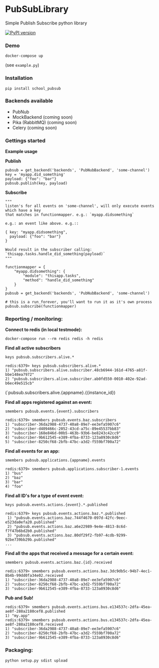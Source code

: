 # PubSubLibrary

Simple Publish Subscribe python library

[![PyPI version](https://badge.fury.io/py/school_pubsub.svg)](https://badge.fury.io/py/school_pubsub)

### Demo

```
docker-compose up
```

(see `example.py`)

### Installation

```
pip install school_pubsub
```

### Backends available

* PubNub
* MockBackend (coming soon)
* Pika (RabbitMQ) (coming soon)
* Celery (coming soon)

### Gettings started

**Example usage**

**Publish**

```
pubsub = get_backend('backends', 'PubNubBackend', 'some-channel')
key = 'myapp.did_something'
payload: {"foo": "bar"}
pubsub.publish(key, payload)
```

**Subscribe**

```
"""
listen's for all events on 'some-channel', will only execute events which have a key
that matches in functionmapper. e.g.: `myapp.didsomething`

e.g.: an event like above. e.g.::

{ key: "myapp.didsomething",
  payload: {"foo": "bar"}
}

Would result in the subscriber calling: `thisapp.tasks.handle_did_something(payload)`
"""

functionmapper = {
    "myapp.didsomething": {
        "module": "thisapp.tasks",
        "method": "handle_did_something"
    }
}
pubsub = get_backend('backends', 'PubNubBackend', 'some-channel')

# this is a run_forever, you'll want to run it as it's own process
pubsub.subscribe(functionmapper)

```

### Reporting / monitoring:

**Connect to redis (in local testmode):**

```
docker-compose run --rm redis redis -h redis
```

**Find all active subscribers**

`keys pubsub.subscribers.alive.*`

```
redis:6379> keys pubsub.subscribers.alive.*
1) "pubsub.subscribers.alive.subscriber.48cb6944-161d-4765-a81f-bbe148ea7972"
2) "pubsub.subscribers.alive.subscriber.ab0fd550-0010-402e-92ad-b6ec49e515cb"
```

(`pubsub.subscribers.alive.{appname}.{{instance_id})

**Find all apps registered against an event:**

`smembers pubsub.events.{event}.subscribers`

```
redis:6379> smembers pubsub.events.baz.subscribers
1) "subscriber-36da2988-4737-40a8-89e7-ee3efa5907c6"
2) "subscriber-d409466c-2052-43cd-a75c-89e45537bb83"
3) "subscriber-168e846d-00b5-463b-93b6-be8243c42cc9"
4) "subscriber-9b612545-e389-4fba-8733-123a8930c8d6"
5) "subscriber-8250cf68-2bfb-47bc-a3d2-f559bf700a72"
```

**Find all events for an app:**

`smembers pubsub.applications.{appname}.events`

```
redis:6379> smembers pubsub.applications.subscriber-1.events
1) "bus"
2) "baz"
3) "bar"
4) "foo"
```

**Find all ID's for a type of event event:**

`keys pubsub.events.actions.{event}.*.published`

```
redis:6379> keys pubsub.events.actions.baz.*.published
 1) "pubsub.events.actions.baz.744f4670-097d-42fc-9eec-e523da0efa20.published"
 2) "pubsub.events.actions.baz.a6e22989-9e4e-4813-8c6d-f7f47b6bd2b0.published"
 3) "pubsub.events.actions.baz.80df29f2-fb97-4cdb-9299-92be739bb29b.published"
...
```

**Find all the apps that received a message for a certain event:**

`smembers pubsub.events.actions.baz.{id}.received`

```
redis:6379> smembers pubsub.events.actions.baz.3dc9db5c-94b7-4ec1-8b4b-99dd0fa34e02.received
1) "subscriber-36da2988-4737-40a8-89e7-ee3efa5907c6"
2) "subscriber-8250cf68-2bfb-47bc-a3d2-f559bf700a72"
3) "subscriber-9b612545-e389-4fba-8733-123a8930c8d6"
```

**Pub and Sub!**

```
redis:6379> smembers pubsub.events.actions.bus.e134537c-2dfa-45ea-ae8f-288a2180cef8.published
1) "my.app"
redis:6379> smembers pubsub.events.actions.bus.e134537c-2dfa-45ea-ae8f-288a2180cef8.received
1) "subscriber-36da2988-4737-40a8-89e7-ee3efa5907c6"
2) "subscriber-8250cf68-2bfb-47bc-a3d2-f559bf700a72"
3) "subscriber-9b612545-e389-4fba-8733-123a8930c8d6"
```

### Packaging:

```python setup.py sdist upload```
